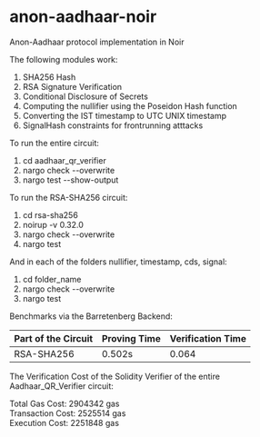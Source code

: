 # anon-aadhaar-noir

Anon-Aadhaar protocol implementation in Noir

The following modules work:

1. SHA256 Hash
2. RSA Signature Verification
3. Conditional Disclosure of Secrets
4. Computing the nullifier using the Poseidon Hash function
5. Converting the IST timestamp to UTC UNIX timestamp
6. SignalHash constraints for frontrunning atttacks

To run the entire circuit:

1. cd aadhaar_qr_verifier
2. nargo check --overwrite
3. nargo test --show-output

To run the RSA-SHA256 circuit:

1. cd rsa-sha256
2. noirup -v 0.32.0
3. nargo check --overwrite
4. nargo test

And in each of the folders nullifier, timestamp, cds, signal:

1. cd folder_name
2. nargo check --overwrite
3. nargo test

Benchmarks via the Barretenberg Backend:

| Part of the Circuit | Proving Time | Verification Time |
| ------------------- | ------------ | ----------------- |
| RSA-SHA256          | 0.502s       | 0.064             |

The Verification Cost of the Solidity Verifier of the entire Aadhaar_QR_Verifier circuit:

Total Gas Cost: 2904342 gas  
Transaction Cost: 2525514 gas  
Execution Cost: 2251848 gas
